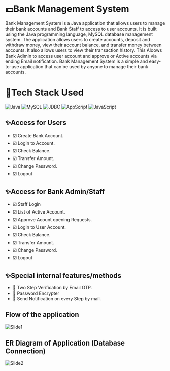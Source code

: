 # 💵Bank Management System

Bank Management System is a Java application that allows users to manage their bank accounts and Bank Staff to access to user accounts. It is built using the Java programming language,   MySQL database management system. The application allows users to create accounts, deposit and withdraw money, view their account balance, and transfer money between accounts. It also allows users to view their transaction history. This Aloows Bank Adimin to access user account and approve or Active accounts via ending Email notification. Bank Management System is a simple and easy-to-use application that can be used by anyone to manage their bank accounts.

# 🔨Tech Stack Used

![Java](https://img.shields.io/badge/Java-BA0000?style=for-the-badge)
![MySQL](https://img.shields.io/badge/MySQL-000000?style=for-the-badge)
![JDBC](https://img.shields.io/badge/JDBC-2054AA?style=for-the-badge)
![AppScript](https://img.shields.io/badge/AppScript-2098AA?style=for-the-badge)
![JavaScript](https://img.shields.io/badge/javaScript-FFCC21?style=for-the-badge)

## ✨Access for Users
- ☑️ Create Bank Account.
- ☑️ Login to Account.
- ☑️ Check Balance.
- ☑️ Transfer Amount.
- ☑️ Change Password.
- ☑️ Logout

## ✨Access for Bank Admin/Staff
- ☑️ Staff Login
- ☑️ List of Active Account.
- ☑️ Approve Acount opening Requests.
- ☑️ Login to User Account.
- ☑️ Check Balance.
- ☑️ Transfer Amount.
- ☑️ Change Password.
- ☑️ Logout

## ✨Special internal features/methods
- 🔸 Two Step Verification by Email OTP.
- 🔸 Password Encrypter
- 🔸 Send Notification on every Step by mail.



## Flow of the application
![Slide1](https://github.com/user-attachments/assets/ed04f885-705a-484d-8609-66577b07f1b0)



## ER Diagram of Application (Database Connection)
![Slide2](https://github.com/user-attachments/assets/48d5fa8d-0d6f-448e-8c1c-dbc3c79ac472)



